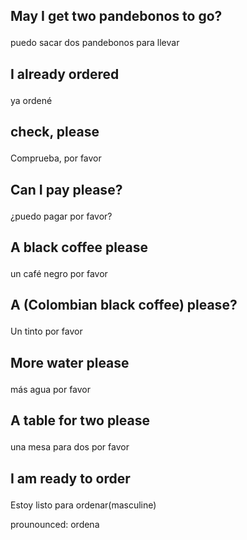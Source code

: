 

## <p>May I get two pandebonos to go?</p>


<p>puedo sacar dos pandebonos para llevar</p>


## <p>I already ordered</p>


<p>ya ordené</p>


## <p>check, please</p>


<p>Comprueba, por favor</p>


## <p>Can I pay please?</p>


<p>¿puedo pagar por favor?</p>


## <p>A black coffee please</p>


<p>un café negro por favor</p>


## <p>A (Colombian black coffee) please?</p>


<p>Un tinto por favor</p>


## <p>More water please</p>


<p>más agua por favor</p>


## <p>A table for two please</p>


<p>una mesa para dos por favor</p>


## <p>I am ready to order</p>


<p>Estoy listo para ordenar(masculine)</p>
<p>prounounced: ordena</p>
